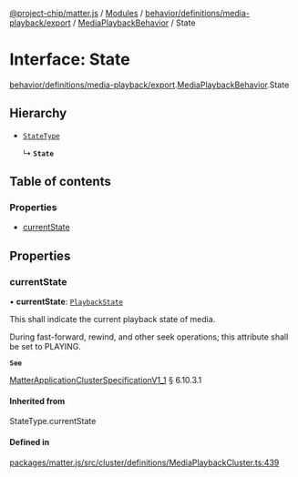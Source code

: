 [@project-chip/matter.js](../README.md) / [Modules](../modules.md) / [behavior/definitions/media-playback/export](../modules/behavior_definitions_media_playback_export.md) / [MediaPlaybackBehavior](../modules/behavior_definitions_media_playback_export.MediaPlaybackBehavior.md) / State

# Interface: State

[behavior/definitions/media-playback/export](../modules/behavior_definitions_media_playback_export.md).[MediaPlaybackBehavior](../modules/behavior_definitions_media_playback_export.MediaPlaybackBehavior.md).State

## Hierarchy

- [`StateType`](../modules/behavior_definitions_media_playback_export._internal_.md#statetype)

  ↳ **`State`**

## Table of contents

### Properties

- [currentState](behavior_definitions_media_playback_export.MediaPlaybackBehavior.State.md#currentstate)

## Properties

### currentState

• **currentState**: [`PlaybackState`](../enums/cluster_export.MediaPlayback.PlaybackState.md)

This shall indicate the current playback state of media.

During fast-forward, rewind, and other seek operations; this attribute shall be set to PLAYING.

**`See`**

[MatterApplicationClusterSpecificationV1_1](spec_export.MatterApplicationClusterSpecificationV1_1.md) § 6.10.3.1

#### Inherited from

StateType.currentState

#### Defined in

[packages/matter.js/src/cluster/definitions/MediaPlaybackCluster.ts:439](https://github.com/project-chip/matter.js/blob/3adaded6/packages/matter.js/src/cluster/definitions/MediaPlaybackCluster.ts#L439)
